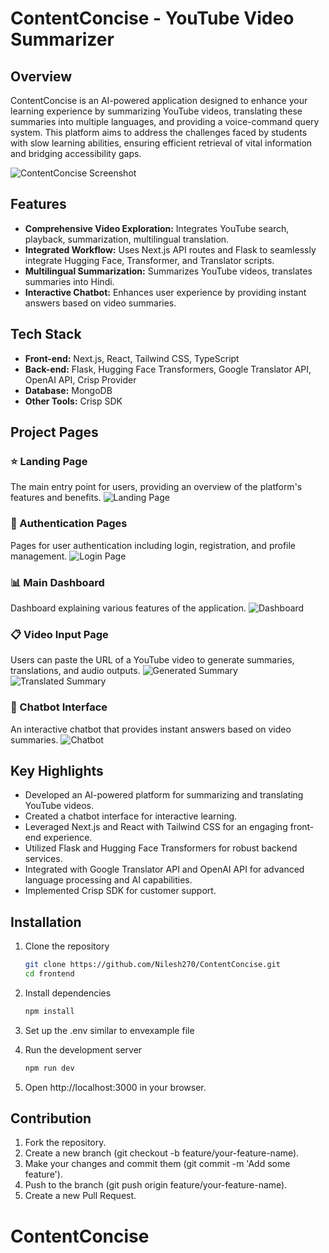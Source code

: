 # ContentConcise - YouTube Video Summarizer


## Overview

ContentConcise is an AI-powered application designed to enhance your learning experience by summarizing YouTube videos, translating these summaries into multiple languages, and providing a voice-command query system. This platform aims to address the challenges faced by students with slow learning abilities, ensuring efficient retrieval of vital information and bridging accessibility gaps.

![ContentConcise Screenshot](readme/Landingpage.png)

## Features

- **Comprehensive Video Exploration:** Integrates YouTube search, playback, summarization, multilingual translation.
- **Integrated Workflow:** Uses Next.js API routes and Flask to seamlessly integrate Hugging Face, Transformer, and Translator scripts.
- **Multilingual Summarization:** Summarizes YouTube videos, translates summaries into Hindi.
- **Interactive Chatbot:** Enhances user experience by providing instant answers based on video summaries.

## Tech Stack

- **Front-end:** Next.js, React, Tailwind CSS, TypeScript
- **Back-end:** Flask, Hugging Face Transformers, Google Translator API, OpenAI API, Crisp Provider
- **Database:** MongoDB
- **Other Tools:** Crisp SDK

## Project Pages

### ⭐ Landing Page
The main entry point for users, providing an overview of the platform's features and benefits.
![Landing Page](readme/Landingpage.png)

### 🔑 Authentication Pages
Pages for user authentication including login, registration, and profile management.
![Login Page](readme/Loginpage.png)


### 📊 Main Dashboard
Dashboard explaining various features of the application.
![Dashboard](readme/Homepage.png)

### 📋 Video Input Page
Users can paste the URL of a YouTube video to generate summaries, translations, and audio outputs.
![Generated Summary](readme/Summarypage.png)
![Translated Summary](readme/translated-summary.png)


### 💬 Chatbot Interface
An interactive chatbot that provides instant answers based on video summaries.
![Chatbot](readme/Chatbot.png)


## Key Highlights

- Developed an AI-powered platform for summarizing and translating YouTube videos.
- Created a chatbot interface for interactive learning.
- Leveraged Next.js and React with Tailwind CSS for an engaging front-end experience.
- Utilized Flask and Hugging Face Transformers for robust backend services.
- Integrated with Google Translator API and OpenAI API for advanced language processing and AI capabilities.
- Implemented Crisp SDK for customer support.


## Installation

1. Clone the repository
   ```bash
   git clone https://github.com/Nilesh270/ContentConcise.git
   cd frontend
   ```

2. Install dependencies
   ```bash
   npm install
   ```

3. Set up the .env similar to envexample file


4. Run the development server
   ```bash
   npm run dev
   ```

5. Open http://localhost:3000 in your browser.


## Contribution

1. Fork the repository.
2. Create a new branch (git checkout -b feature/your-feature-name).
3. Make your changes and commit them (git commit -m 'Add some feature').
4. Push to the branch (git push origin feature/your-feature-name).
5. Create a new Pull Request.
# ContentConcise
